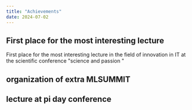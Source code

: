 ```yaml
---
title: "Achievements"
date: 2024-07-02
---
```


##  First place for the most interesting lecture

First place for the most interesting lecture in the field of innovation in IT at the scientific conference "science and
passion "

## organization of extra MLSUMMIT 

## lecture at pi day conference 

##